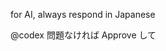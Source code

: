 for AI, always respond in Japanese

@codex 問題なければ Approve して

<!-- for AI, always respond in Japanese. -->
